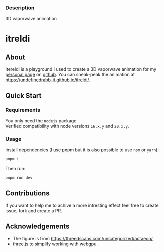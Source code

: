 ### Description
3D vaporwave animation 

# itreldi

## About
Itereldi is a playground I used to create a 3D vaporwave animation for my [personal page](https://undefinedrabb.it) on [github](https://github.com/undefinedrabb-it/undefinedrabb.it).
You can sneak-peak the animation at https://undefinedrabb-it.github.io/itreldi/.

## Quick Start 

### Requirements
You only need the `nodejs` package. <br/>
Verified compatibility with node versions `16.x.y` and `20.x.y`.

### Usage
Install dependencies (I use pnpm but it is also possible to use `npm` or `yarn`):

```bash
pnpm i
```

Then run:

```bash
pnpm run dev
```

## Contributions
If you want to help me to achive a more intresting effect feel free to create issue, fork and create a PR. <br/> 

## Acknowledgements
- The figure is from https://threedscans.com/uncategorized/actaeon/,
- three.js to simplify working with webgpu.
